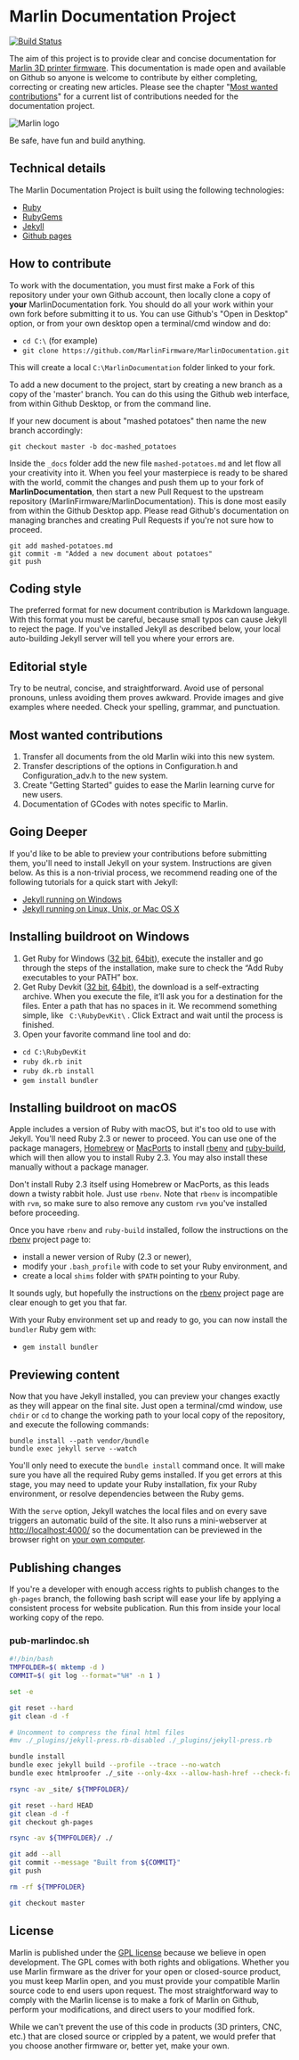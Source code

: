 # Marlin Documentation Project

[![Build Status](https://travis-ci.org/MarlinFirmware/MarlinDocumentation.svg?branch=master)](https://travis-ci.org/MarlinFirmware/MarlinDocumentation)

The aim of this project is to provide clear and concise documentation for [Marlin 3D printer firmware](https://github.com/MarlinFirmware/Marlin). This documentation is made open and available on Github so anyone is welcome to contribute by either completing, correcting or creating new articles. Please see the chapter "[Most wanted contributions](#most-wanted-contributions)" for a current list of contributions needed for the documentation project.

![Marlin logo](assets/images/logo/marlin/small.png)

Be safe, have fun and build anything.

## Technical details

The Marlin Documentation Project is built using the following technologies:
- [Ruby](https://www.ruby-lang.org/en/downloads/)
- [RubyGems](https://rubygems.org/pages/download)
- [Jekyll](https://jekyllrb.com/)
- [Github pages](https://pages.github.com/)

## How to contribute

To work with the documentation, you must first make a Fork of this repository under your own Github account, then locally clone a copy of **your** MarlinDocumentation fork. You should do all your work within your own fork before submitting it to us. You can use Github's "Open in Desktop" option, or from your own desktop open a terminal/cmd window and do:
  - `cd C:\` (for example)
  - `git clone https://github.com/MarlinFirmware/MarlinDocumentation.git`

This will create a local `C:\MarlinDocumentation` folder linked to your fork.

To add a new document to the project, start by creating a new branch as a copy of the 'master' branch. You can do this using the Github web interface, from within Github Desktop, or from the command line.

If your new document is about "mashed potatoes" then name the new branch accordingly:
```
git checkout master -b doc-mashed_potatoes
```
Inside the `_docs` folder add the new file `mashed-potatoes.md` and let flow all your creativity into it. When you feel your masterpiece is ready to be shared with the world, commit the changes and push them up to your fork of **MarlinDocumentation**, then start a new Pull Request to the upstream repository (MarlinFirmware/MarlinDocumentation). This is done most easily from within the Github Desktop app. Please read Github's documentation on managing branches and creating Pull Requests if you're not sure how to proceed.
```
git add mashed-potatoes.md
git commit -m "Added a new document about potatoes"
git push
```

## Coding style

The preferred format for new document contribution is Markdown language. With this format you must be careful, because small typos can cause Jekyll to reject the page. If you've installed Jekyll as described below, your local auto-building Jekyll server will tell you where your errors are.

## Editorial style

Try to be neutral, concise, and straightforward. Avoid use of personal pronouns, unless avoiding them proves awkward. Provide images and give examples where needed. Check your spelling, grammar, and punctuation.

## Most wanted contributions

1. Transfer all documents from the old Marlin wiki into this new system.
1. Transfer descriptions of the options in Configuration.h and Configuration_adv.h to the new system.
1. Create "Getting Started" guides to ease the Marlin learning curve for new users.
1. Documentation of GCodes with notes specific to Marlin.

## Going Deeper

If you'd like to be able to preview your contributions before submitting them, you'll need to install Jekyll on your system. Instructions are given below. As this is a non-trivial process, we recommend reading one of the following tutorials for a quick start with Jekyll:
- [Jekyll running on Windows](http://jekyll-windows.juthilo.com/)
- [Jekyll running on Linux, Unix, or Mac OS X](https://jekyllrb.com/docs/installation/)

## Installing buildroot on Windows

 1. Get Ruby for Windows ([32 bit](http://dl.bintray.com/oneclick/rubyinstaller/rubyinstaller-2.2.2.exe), [64bit](http://dl.bintray.com/oneclick/rubyinstaller/rubyinstaller-2.2.2-x64.exe)), execute the installer and go through the steps of the installation, make sure to check the “Add Ruby executables to your PATH” box.
 2. Get Ruby Devkit ([32 bit](http://dl.bintray.com/oneclick/rubyinstaller/DevKit-mingw64-32-4.7.2-20130224-1151-sfx.exe), [64bit](http://dl.bintray.com/oneclick/rubyinstaller/DevKit-mingw64-64-4.7.2-20130224-1432-sfx.exe)), the download is a self-extracting archive. When you execute the file, it’ll ask you for a destination for the files. Enter a path that has no spaces in it. We recommend something simple, like ` C:\RubyDevKit\` . Click Extract and wait until the process is finished.
 3. Open your favorite command line tool and do:
  - `cd C:\RubyDevKit`
  - `ruby dk.rb init`
  - `ruby dk.rb install`
  - `gem install bundler`

## Installing buildroot on macOS

Apple includes a version of Ruby with macOS, but it's too old to use with Jekyll. You'll need Ruby 2.3 or newer to proceed. You can use one of the package managers, [Homebrew](http://brew.sh) or [MacPorts](https://www.macports.org) to install [rbenv](https://github.com/rbenv/rbenv) and [ruby-build](https://github.com/rbenv/ruby-build#readme), which will then allow you to install Ruby 2.3. You may also install these manually without a package manager.

Don't install Ruby 2.3 itself using Homebrew or MacPorts, as this leads down a twisty rabbit hole. Just use `rbenv`. Note that `rbenv` is incompatible with `rvm`, so make sure to also remove any custom `rvm` you've installed before proceeding.

Once you have `rbenv` and `ruby-build` installed, follow the instructions on the [rbenv](https://github.com/rbenv/rbenv) project page to:

- install a newer version of Ruby (2.3 or newer),
- modify your `.bash_profile` with code to set your Ruby environment, and
- create a local `shims` folder with `$PATH` pointing to your Ruby.

It sounds ugly, but hopefully the instructions on the [rbenv](https://github.com/rbenv/rbenv) project page are clear enough to get you that far.

With your Ruby environment set up and ready to go, you can now install the `bundler` Ruby gem with:
- `gem install bundler`

## Previewing content

Now that you have Jekyll installed, you can preview your changes exactly as they will appear on the final site. Just open a terminal/cmd window, use `chdir` or `cd` to change the working path to your local copy of the repository, and execute the following commands:

```
bundle install --path vendor/bundle
bundle exec jekyll serve --watch
```

You'll only need to execute the `bundle install` command once. It will make sure you have all the required Ruby gems installed. If you get errors at this stage, you may need to update your Ruby installation, fix your Ruby environment, or resolve dependencies between the Ruby gems.

With the `serve` option, Jekyll watches the local files and on every save triggers an automatic build of the site. It also runs a mini-webserver at [http://localhost:4000/](http://localhost:4000/) so the documentation can be previewed in the browser right on [your own computer](http://localhost:4000/).

## Publishing changes

If you're a developer with enough access rights to publish changes to the `gh-pages` branch, the following bash script will ease your life by applying a consistent process for website publication. Run this from inside your local working copy of the repo.

### pub-marlindoc.sh

```bash
#!/bin/bash
TMPFOLDER=$( mktemp -d )
COMMIT=$( git log --format="%H" -n 1 )

set -e

git reset --hard
git clean -d -f

# Uncomment to compress the final html files
#mv ./_plugins/jekyll-press.rb-disabled ./_plugins/jekyll-press.rb

bundle install
bundle exec jekyll build --profile --trace --no-watch
bundle exec htmlproofer ./_site --only-4xx --allow-hash-href --check-favicon --check-html --url-swap ".*marlinfw.org/:/"

rsync -av _site/ ${TMPFOLDER}/

git reset --hard HEAD
git clean -d -f
git checkout gh-pages

rsync -av ${TMPFOLDER}/ ./

git add --all
git commit --message "Built from ${COMMIT}"
git push

rm -rf ${TMPFOLDER}

git checkout master
```

## License

Marlin is published under the [GPL license](/LICENSE) because we believe in open development. The GPL comes with both rights and obligations. Whether you use Marlin firmware as the driver for your open or closed-source product, you must keep Marlin open, and you must provide your compatible Marlin source code to end users upon request. The most straightforward way to comply with the Marlin license is to make a fork of Marlin on Github, perform your modifications, and direct users to your modified fork.

While we can't prevent the use of this code in products (3D printers, CNC, etc.) that are closed source or crippled by a patent, we would prefer that you choose another firmware or, better yet, make your own.
